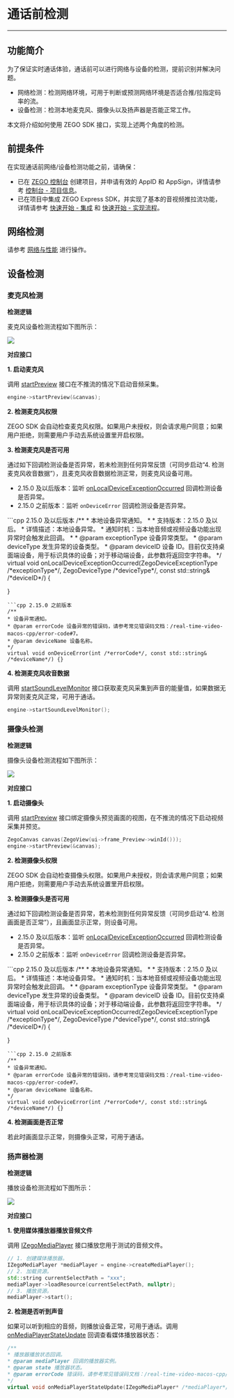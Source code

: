 # 通话前检测

---

## 功能简介

为了保证实时通话体验，通话前可以进行网络与设备的检测，提前识别并解决问题。
- 网络检测：检测网络环境，可用于判断或预测网络环境是否适合推/拉指定码率的流。
- 设备检测：检测本地麦克风、摄像头以及扬声器是否能正常工作。

本文将介绍如何使用 ZEGO SDK 接口，实现上述两个角度的检测。


## 前提条件

在实现通话前网络/设备检测功能之前，请确保：

- 已在 [ZEGO 控制台](https://console.zego.im) 创建项目，并申请有效的 AppID 和 AppSign，详情请参考 [控制台 - 项目信息](/console/project-info)。
- 已在项目中集成 ZEGO Express SDK，并实现了基本的音视频推拉流功能，详情请参考 [快速开始 - 集成](https://doc-zh.zego.im/article/9975) 和 [快速开始 - 实现流程](https://doc-zh.zego.im/article/9976)。



## 网络检测

请参考 [网络与性能](/real-time-video-macos-cpp/communication/testing-network) 进行操作。


## 设备检测


### 麦克风检测

**检测逻辑**

麦克风设备检测流程如下图所示：

<Frame width="512" height="auto" caption=""><img src="https://doc-media.zego.im/sdk-doc/Pics/Common/ZegoExpressEngine/Microphone_detection.png" /></Frame>


**对应接口**

**1. 启动麦克风**

调用 [startPreview](https://doc-zh.zego.im/article/api?doc=Express_Video_SDK_API~CPP_macos~class~zego-express-i-zego-express-engine&jumpType=route#start-preview) 接口在不推流的情况下启动音频采集。

```cpp
engine->startPreview(&canvas);
```

**2. 检测麦克风权限**

ZEGO SDK 会自动检查麦克风权限。如果用户未授权，则会请求用户同意；如果用户拒绝，则需要用户手动去系统设置里开启权限。



**3. 检测麦克风是否可用**


通过如下回调检测设备是否异常，若未检测到任何异常反馈（可同步启动“4. 检测麦克风收音数据”），且麦克风收音数据检测正常，则麦克风设备可用。

- 2.15.0 及以后版本：监听 [onLocalDeviceExceptionOccurred](https://doc-zh.zego.im/article/api?doc=Express_Video_SDK_API~cpp_macos~class~IZegoEventHandler#on-local-device-exception-occurred) 回调检测设备是否异常。
- 2.15.0 之前版本：监听 `onDeviceError` 回调检测设备是否异常。
<CodeGroup>
  ```cpp 2.15.0 及以后版本
/**
 * 本地设备异常通知。
 *
 * 支持版本：2.15.0 及以后。
 * 详情描述：本地设备异常。
 * 通知时机：当本地音频或视频设备功能出现异常时会触发此回调。
 *
 * @param exceptionType 设备异常类型。
 * @param deviceType 发生异常的设备类型。
 * @param deviceID 设备 ID。目前仅支持桌面端设备，用于标识具体的设备；对于移动端设备，此参数将返回空字符串。
 */
virtual void onLocalDeviceExceptionOccurred(ZegoDeviceExceptionType /*exceptionType*/, ZegoDeviceType /*deviceType*/, const std::string& /*deviceID*/) {

}
  ```
  ```cpp 2.15.0 之前版本
/**
* 设备异常通知。
* @param errorCode 设备异常的错误码，请参考常见错误码文档：/real-time-video-macos-cpp/error-code#7。
* @param deviceName 设备名称。
*/
virtual void onDeviceError(int /*errorCode*/, const std::string& /*deviceName*/) {}
  ```
</CodeGroup>


**4. 检测麦克风收音数据**

调用 [startSoundLevelMonitor](https://doc-zh.zego.im/article/api?doc=Express_Video_SDK_API~CPP_macos~class~zego-express-i-zego-express-engine&jumpType=route#start-sound-level-monitor) 接口获取麦克风采集到声音的能量值，如果数据无异常则麦克风正常，可用于通话。

```cpp
engine->startSoundLevelMonitor();
```


### 摄像头检测

**检测逻辑**

摄像头设备检测流程如下图所示：

<Frame width="512" height="auto" caption=""><img src="https://doc-media.zego.im/sdk-doc/Pics/Common/ZegoExpressEngine/Camera_detection.png" /></Frame>


**对应接口**

**1. 启动摄像头**

调用 [startPreview](https://doc-zh.zego.im/article/api?doc=Express_Video_SDK_API~CPP_macos~class~zego-express-i-zego-express-engine&jumpType=route#start-preview) 接口绑定摄像头预览画面的视图，在不推流的情况下启动视频采集并预览。

```cpp
ZegoCanvas canvas(ZegoView(ui->frame_Preview->winId()));
engine->startPreview(&canvas);
```

**2. 检测摄像头权限**

ZEGO SDK 会自动检查摄像头权限。如果用户未授权，则会请求用户同意；如果用户拒绝，则需要用户手动去系统设置里开启权限。



**3. 检测摄像头是否可用**


通过如下回调检测设备是否异常，若未检测到任何异常反馈（可同步启动“4. 检测画面是否正常”），且画面显示正常，则设备可用。

- 2.15.0 及以后版本：监听 [onLocalDeviceExceptionOccurred](https://doc-zh.zego.im/article/api?doc=Express_Video_SDK_API~cpp_macos~class~IZegoEventHandler#on-local-device-exception-occurred) 回调检测设备是否异常。
- 2.15.0 之前版本：监听 `onDeviceError` 回调检测设备是否异常。

<CodeGroup>
  ```cpp 2.15.0 及以后版本
/**
 * 本地设备异常通知。
 *
 * 支持版本：2.15.0 及以后。
 * 详情描述：本地设备异常。
 * 通知时机：当本地音频或视频设备功能出现异常时会触发此回调。
 *
 * @param exceptionType 设备异常类型。
 * @param deviceType 发生异常的设备类型。
 * @param deviceID 设备 ID。目前仅支持桌面端设备，用于标识具体的设备；对于移动端设备，此参数将返回空字符串。
 */
virtual void onLocalDeviceExceptionOccurred(ZegoDeviceExceptionType /*exceptionType*/, ZegoDeviceType /*deviceType*/, const std::string& /*deviceID*/) {

}
  ```
  ```cpp 2.15.0 之前版本
/**
* 设备异常通知。
* @param errorCode 设备异常的错误码，请参考常见错误码文档：/real-time-video-macos-cpp/error-code#7。
* @param deviceName 设备名称。
*/
virtual void onDeviceError(int /*errorCode*/, const std::string& /*deviceName*/) {}
  ```
</CodeGroup>

**4. 检测画面是否正常**

若此时画面显示正常，则摄像头正常，可用于通话。


### 扬声器检测

**检测逻辑**

播放设备检测流程如下图所示：

<Frame width="512" height="auto" caption=""><img src="https://doc-media.zego.im/sdk-doc/Pics/Common/ZegoExpressEngine/Playback_device_detection.png" /></Frame>


**对应接口**

**1. 使用媒体播放器播放音频文件**

调用 [IZegoMediaPlayer](https://doc-zh.zego.im/article/api?doc=Express_Video_SDK_API~CPP_macos~class~zego-express-i-zego-media-player&jumpType=route#public-func-lists) 接口播放您用于测试的音频文件。

```cpp
// 1. 创建媒体播放器。
IZegoMediaPlayer *mediaPlayer = engine->createMediaPlayer();
// 2. 加载资源。
std::string currentSelectPath = "xxx";
mediaPlayer->loadResource(currentSelectPath, nullptr);
// 3. 播放资源。
mediaPlayer->start();
```

**2. 检测是否听到声音**

如果可以听到相应的音频，则播放设备正常，可用于通话。调用 [onMediaPlayerStateUpdate](https://doc-zh.zego.im/article/api?doc=Express_Video_SDK_API~CPP_macos~class~zego-express-i-zego-media-player-event-handler&jumpType=route#on-media-player-state-update) 回调查看媒体播放器状态：

```cpp
/**
* 播放器播放状态回调。
* @param mediaPlayer 回调的播放器实例。
* @param state 播放器状态。
* @param errorCode 错误码，请参考常见错误码文档：/real-time-video-macos-cpp/error-code#7。
*/
virtual void onMediaPlayerStateUpdate(IZegoMediaPlayer* /*mediaPlayer*/, ZegoMediaPlayerState /*state*/, int /*errorCode*/) { }
```
